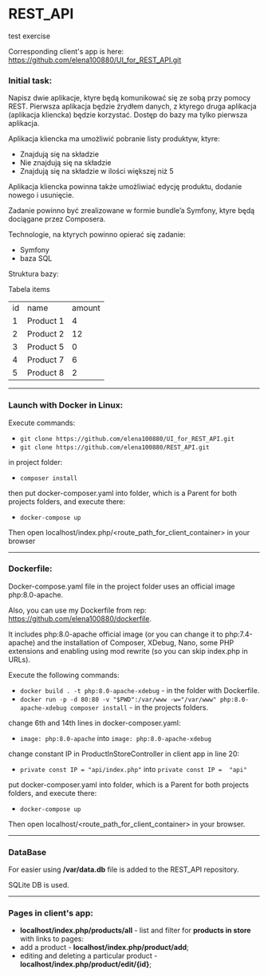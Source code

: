# REST_API
test exercise

Corresponding client's app is here: https://github.com/elena100880/UI_for_REST_API.git


### Initial task: 

Napisz dwie aplikacje, ktуre będą komunikować się ze sobą przy pomocy REST. Pierwsza aplikacja 
będzie źrуdłem danych, z ktуrego druga aplikacja (aplikacja kliencka) będzie korzystać. Dostęp do bazy 
ma tylko pierwsza aplikacja. 

Aplikacja kliencka ma umożliwić pobranie listy produktуw, ktуre: 
- Znajdują się na składzie
- Nie znajdują się na składzie
- Znajdują się na składzie w ilości większej niż 5 

Aplikacja kliencka powinna także umożliwiać edycję produktu, dodanie nowego i usunięcie.


Zadanie powinno być zrealizowane w formie bundle’a Symfony, ktуre będą dociągane przez 
Composera.


Technologie, na ktуrych powinno opierać się zadanie: 
- Symfony  
- baza SQL 

Struktura bazy:

Tabela items

<table>
  <tr>
    <td>id</td><td>name</td><td>amount</td>
  </tr>
  <tr>
    <td>1</td><td>Product 1</td><td>4</td>
  </tr>
  <tr>
    <td>2</td><td>Product 2</td><td>12</td>
  </tr>
  <tr>
    <td>3</td><td>Product 5</td><td>0</td>
  </tr>
  <tr>
    <td>4</td><td>Product 7</td><td>6</td>
  </tr>
  <tr>
    <td>5</td><td>Product 8</td><td>2</td>
  </tr>
</table>



***

### Launch with Docker in Linux:

Execute commands:
+ `git clone https://github.com/elena100880/UI_for_REST_API.git`
+ `git clone https://github.com/elena100880/REST_API.git`

in project folder:
+ `composer install`

then put docker-composer.yaml into folder, which is a Parent for both projects folders, and execute there:
+ `docker-compose up`

Then open localhost/index.php/<route_path_for_client_container> in your browser


***
### Dockerfile:

Docker-compose.yaml file in the project folder uses an official image php:8.0-apache.

Also, you can use my Dockerfile from rep: https://github.com/elena100880/dockerfile.

It includes php:8.0-apache official image (or you can change it to php:7.4-apache) and the installation of Composer, XDebug, Nano, some PHP extensions and enabling using mod rewrite (so you can skip index.php in URLs).

Execute the following commands:
+ `docker build . -t php:8.0-apache-xdebug` -  in the folder with Dockerfile.
+ `docker run -p -d 80:80 -v "$PWD":/var/www -w="/var/www" php:8.0-apache-xdebug composer install` - in the projects folders.

change 6th  and 14th lines in  docker-composer.yaml:
+ `image: php:8.0-apache` into `image: php:8.0-apache-xdebug`

change constant IP in ProductInStoreController in client app in line 20:
+ `private const IP = "api/index.php"` into `private const IP =  "api"`

put docker-composer.yaml into folder, which is a Parent for both projects folders, and execute there:
+ `docker-compose up`

Then open localhost/<route_path_for_client_container> in your browser.


***
### DataBase
For easier using  **/var/data.db** file is added to the REST_API repository.

SQLite DB is used.



***
### Pages in client's app:
  * **localhost/index.php/products/all** - list and filter for **products in store**  with links to pages:
  * add a product - **localhost/index.php/product/add**;
  * editing and deleting a particular product - **localhost/index.php/product/edit/{id}**;






